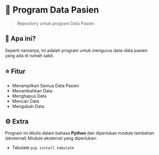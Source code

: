 # 🏥 Program Data Pasien #
<blockquote> Repository untuk program Data Pasien </blockquote>

## 🤔 Apa ini? ##
Seperti namanya, Ini adalah program untuk mengurus data-data pasien yang ada di rumah sakit.

## ⭐ Fitur ##
- Menampilkan Semua Data Pasien
- Menambahkan Data
- Menghapus Data
- Mencari Data
- Mengubah Data

<!--![Login Screen](https://github.com/Dhe0van/Project-Akhir/blob/main/Screenshot/6.png "Login Screen")-->

## ⚙️ Extra ##
Program ini ditulis dalam bahasa <strong>Python</strong> dan diperlukan module tambahan (eksternal)
Module eksternal yang diperlukan:
- Tabulate
  `pip install tabulate`

